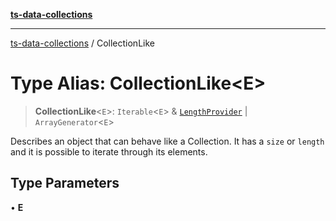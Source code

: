 [**ts-data-collections**](../README.md)

---

[ts-data-collections](../README.md) / CollectionLike

# Type Alias: CollectionLike\<E\>

> **CollectionLike**\<`E`\>: `Iterable`\<`E`\> & [`LengthProvider`](LengthProvider.md) \| `ArrayGenerator`\<`E`\>

Describes an object that can behave like a Collection. It has a
`size` or `length` and it is possible to iterate through its
elements.

## Type Parameters

• **E**
